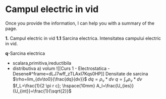 # Campul electric in vid

Once you provide the information, I can help you with a summary of the page. 

**1.** Campul electric in vid
**1.1** Sarcina electrica. Intensitatea campului electric in vid.

**q**-Sarcina electrica
+ scalara,primitiva,ireductibila
+ distributiva
a) volum
![[Curs 1 - Electrostatica - Desene#^frame=dLJ7wff_zTLAxI7Kqs0HP]]
Densitate de sarcina
$\rho=lim_{dv\to0}{\frac{dq}{dv}}$
$dq=\rho_\nu*d\nu$
$q=\int_{v}{\rho_\nu*dv}$
$f_L=\frac{1}{2 \pi r c}; \hspace{10mm} A_l=\frac{U_{ies}}{U_{int}}=\frac{1}{\sqrt{2}}$
